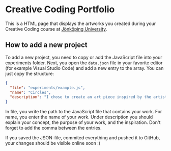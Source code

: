 # Creative Coding Portfolio

This is a HTML page that displays the artworks you created during your Creative Coding course at [Jönköping University](https://www.ju.se).

## How to add a new project

To add a new project, you need to copy or add the JavaScript file into your experiments folder. Next, you open the `data.json` file in your favorite editor (for example Visual Studio Code) and add a new entry to the array. You can just copy the structure:

```json
{
  "file": "experiments/example.js",
  "name": "Circles",
  "description": "I chose to create an art piece inspired by the artist Tyler Hobbs. The ides a was to create different circles in different layers in different sizes. The other projects was an interpretation of the circles but turned into bubbles giving the effect of being underwater"
}
```

In file, you write the path to the JavaScript file that contains your work. For name, you enter the name of your work. Under description you should explain your concept, the purpose of your work, and the inspiration. Don't forget to add the comma between the entries.

If you saved the JSON-file, commited everything and pushed it to GitHub, your changes should be visible online soon :)
